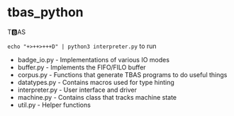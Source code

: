 # tbas_python
T🅱AS

`echo "+>++>+++D" | python3 interpreter.py` to run

* badge_io.py - Implementations of various IO modes
* buffer.py - Implements the FIFO/FILO buffer
* corpus.py - Functions that generate TBAS programs to do useful things
* datatypes.py - Contains macros used for type hinting
* interpreter.py - User interface and driver
* machine.py - Contains class that tracks machine state
* util.py - Helper functions